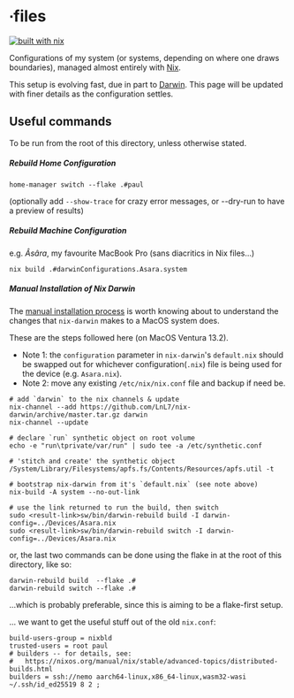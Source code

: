 # ∙files

[![built with nix](https://builtwithnix.org/badge.svg)](https://builtwithnix.org)

Configurations of my system (or systems, depending on where one draws boundaries), managed almost entirely with [Nix](https://nixos.org).

This setup is evolving fast, due in part to [Darwin](https://github.com/LnL7/nix-darwin/). This page will be updated with finer details as the configuration settles.

## Useful commands
To be run from the root of this directory, unless otherwise stated.

##### Rebuild Home Configuration

``` shell
home-manager switch --flake .#paul
```
(optionally add `--show-trace` for crazy error messages, or --dry-run to have a preview of results)


##### Rebuild Machine Configuration
e.g. _Âsâra_, my favourite MacBook Pro (sans diacritics in Nix files...)

``` shell
nix build .#darwinConfigurations.Asara.system
```


##### Manual Installation of Nix Darwin
The [manual installation process](https://github.com/LnL7/nix-darwin/#manual-install) is worth knowing about to understand the changes that `nix-darwin` makes to a MacOS system does.

These are the steps followed here (on MacOS Ventura 13.2).

 + Note 1: the `configuration` parameter in `nix-darwin`'s `default.nix` should be swapped out for whichever configuration(`.nix`) file is being used for the device (e.g. `Asara.nix`).
 + Note 2: move any existing `/etc/nix/nix.conf` file and backup if need be.

``` shell
# add `darwin` to the nix channels & update
nix-channel --add https://github.com/LnL7/nix-darwin/archive/master.tar.gz darwin
nix-channel --update

# declare `run` synthetic object on root volume
echo -e "run\tprivate/var/run" | sudo tee -a /etc/synthetic.conf

# 'stitch and create' the synthetic object
/System/Library/Filesystems/apfs.fs/Contents/Resources/apfs.util -t

# bootstrap nix-darwin from it's `default.nix` (see note above)
nix-build -A system --no-out-link

# use the link returned to run the build, then switch
sudo <result-link>sw/bin/darwin-rebuild build -I darwin-config=../Devices/Asara.nix
sudo <result-link>sw/bin/darwin-rebuild switch -I darwin-config=../Devices/Asara.nix
```

or, the last two commands can be done using the flake in at the root of this directory, like so:

``` shell
darwin-rebuild build  --flake .#
darwin-rebuild switch --flake .#
```
...which is probably preferable, since this is aiming to be a flake-first setup. 

... we want to get the useful stuff out of the old `nix.conf`:

``` apacheconf
build-users-group = nixbld
trusted-users = root paul
# builders -- for details, see:
#   https://nixos.org/manual/nix/stable/advanced-topics/distributed-builds.html
builders = ssh://nemo aarch64-linux,x86_64-linux,wasm32-wasi ~/.ssh/id_ed25519 8 2 ;
```

